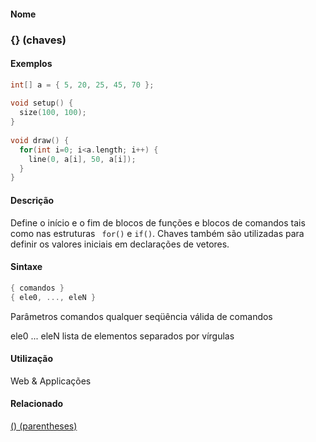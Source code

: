 
#### Nome
### {} (chaves)

#### Exemplos

```pde
int[] a = { 5, 20, 25, 45, 70 }; 
 
void setup() { 
  size(100, 100); 
} 
 
void draw() { 
  for(int i=0; i<a.length; i++) { 
    line(0, a[i], 50, a[i]); 
  } 
} 

```



#### Descrição

	
Define o início e o fim de blocos de funções e blocos de comandos tais como nas estruturas ` for()` e `if()`. Chaves também são utilizadas para definir os valores iniciais em declarações de vetores.

#### Sintaxe
```pde
{ comandos }
{ ele0, ..., eleN }

```
Parâmetros
comandos
qualquer seqüência válida de comandos


ele0 ... eleN
lista de elementos separados por vírgulas



#### Utilização

	
Web & Applicações

#### Relacionado
[() (parentheses)](parentheses
)

